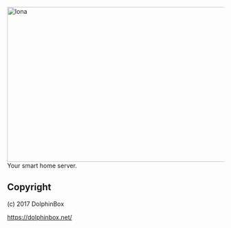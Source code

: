 <img src="http://dolphinbox.net/ionainstagram.png" 
alt="Iona" width="640" height="360" border="0" />
Your smart home server.

## Copyright
(c) 2017 DolphinBox

https://dolphinbox.net/
